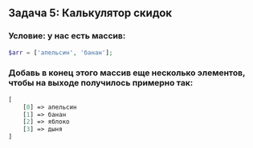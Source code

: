 ## Задача 5: Калькулятор скидок
### Условие: у нас есть массив:
```php
$arr = ['апельсин', 'банан'];
```
### Добавь в конец этого массив еще несколько элементов, чтобы на выходе получилось примерно так:
```php
[
    [0] => апельсин
    [1] => банан
    [2] => яблоко
    [3] => дыня
]
```
